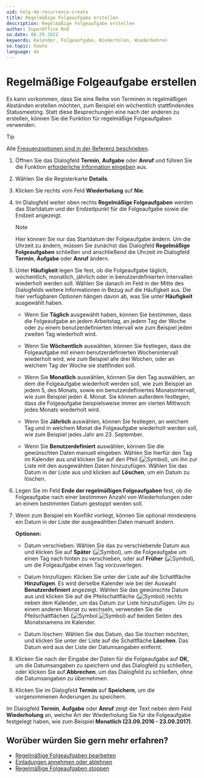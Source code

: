 ```yaml
---
uid: help-de-recurrence-create
title: Regelmäßige Folgeaufgabe erstellen
description: Regelmäßige Folgeaufgabe erstellen
author: SuperOffice RnD
so.date: 06.29.2022
keywords: Kalender, Folgeaufgabe, Wiederholen, Wiederkehren
so.topic: howto
language: de
---
```


# Regelmäßige Folgeaufgabe erstellen

Es kann vorkommen, dass Sie eine Reihe von Terminen in regelmäßigen Abständen erstellen möchten, zum Beispiel ein wöchentlich stattfindendes Statusmeeting. Statt diese Besprechungen eine nach der anderen zu erstellen, können Sie die Funktion für regelmäßige Folgeaufgaben verwenden.

> [!TIP]
> Alle [Frequenzoptionen sind in der Referenz beschrieben][4].

1. Öffnen Sie das Dialogfeld **Termin**, **Aufgabe** oder **Anruf** und führen Sie die Funktion [erforderliche Information eingeben][5] aus.

2. Wählen Sie die Registerkarte **Details**.

3. Klicken Sie rechts vom Feld **Wiederholung** auf **Nie**.

4. Im Dialogfeld weiter oben rechts **Regelmäßige Folgeaufgaben** werden das Startdatum und der Endzeitpunkt für die Folgeaufgabe sowie die Endzeit angezeigt.

    > [!NOTE]
    > Hier können Sie nur das Startdatum der Folgeaufgabe ändern. Um die Uhrzeit zu ändern, müssen Sie zunächst das Dialogfeld **Regelmäßige Folgeaufgaben** schließen und anschließend die Uhrzeit im Dialogfeld **Termin**, **Aufgabe** oder **Anruf** ändern.

5. Unter **Häufigkeit** legen Sie fest, ob die Folgeaufgabe täglich, wöchentlich, monatlich, jährlich oder in benutzerdefinierten Intervallen wiederholt werden soll. Wählen Sie danach im Feld in der Mitte des Dialogfelds weitere Informationen in Bezug auf die Häufigkeit aus. Die hier verfügbaren Optionen hängen davon ab, was Sie unter **Häufigkeit** ausgewählt haben.
    * Wenn Sie **Täglich** ausgewählt haben, können Sie bestimmen, dass die Folgeaufgabe an jedem Arbeitstag, an jedem Tag der Woche oder zu einem benutzerdefinierten Intervall wie zum Beispiel jeden zweiten Tag wiederholt wird.

    * Wenn Sie **Wöchentlich** auswählen, können Sie festlegen, dass die Folgeaufgabe mit einem benutzerdefinierten Wochenintervall wiederholt wird, wie zum Beispiel alle drei Wochen, oder an welchem Tag der Woche sie stattfinden soll.

    * Wenn Sie **Monatlich** auswählen, können Sie den Tag auswählen, an dem die Folgeaufgabe wiederholt werden soll, wie zum Beispiel an jedem 5, des Monats, sowie ein benutzerdefiniertes Monatsintervall, wie zum Beispiel jeden 4\. Monat. Sie können außerdem festlegen, dass die Folgeaufgabe beispielsweise immer am vierten Mittwoch jedes Monats wiederholt wird.

    * Wenn Sie **Jährlich** auswählen, können Sie festlegen, an welchem Tag und in welchem Monat die Folgeaufgabe wiederholt werden soll, wie zum Beispiel jedes Jahr am 23. September.

    * Wenn Sie **Benutzerdefiniert** auswählen, können Sie die gewünschten Daten manuell eingeben. Wählen Sie hierfür den Tag im Kalender aus und klicken Sie auf den Pfeil (![Symbol][img2]), um ihn zur Liste mit den ausgewählten Daten hinzuzufügen. Wählen Sie das Datum in der Liste aus und klicken auf **Löschen**, um ein Datum zu löschen.

6. Legen Sie im Feld **Ende der regelmäßigen Folgeaufgaben** fest, ob die Folgeaufgabe nach einer bestimmen Anzahl von Wiederholungen oder an einem bestimmten Datum gestoppt werden soll.

7. Wenn zum Beispiel ein Konflikt vorliegt, können Sie optional mindestens ein Datum in der Liste der ausgewählten Daten manuell ändern.

    **Optionen:**

    * Datum verschieben: Wählen Sie das zu verschiebende Datum aus und klicken Sie auf **Später** (![Symbol][img3]), um die Folgeaufgabe um einen Tag nach hinten zu verschieben, oder auf **Früher** (![Symbol][img4]), um die Folgeaufgabe einen Tag vorzuverlegen.

    * Datum hinzufügen: Klicken Sie unter der Liste auf die Schaltfläche **Hinzufügen**. Es wird derselbe Kalender wie bei der Auswahl **Benutzerdefiniert** angezeigt. Wählen Sie das gewünschte Datum aus und klicken Sie auf die Pfeilschaltfläche (![Symbol][img2]) rechts neben dem Kalender, um das Datum zur Liste hinzuzufügen. Um zu einem anderen Monat zu wechseln, verwenden Sie die Pfeilschaltflächen (![Symbol][img5] ![Symbol][img6]) auf beiden Seiten des Monatsnamens im Kalender.

    * Datum löschen: Wählen Sie das Datum, das Sie löschen möchten, und klicken Sie unter der Liste auf die Schaltfläche **Löschen**. Das Datum wird aus der Liste der Datumsangaben entfernt.

8. Klicken Sie nach der Eingabe der Daten für die Folgeaufgabe auf **OK**, um die Datumsangaben zu speichern und das Dialogfeld zu schließen, oder klicken Sie auf **Abbrechen**, um das Dialogfeld zu schließen, ohne die Datumsangaben zu übernehmen.

9. Klicken Sie im Dialogfeld **Termin** auf **Speichern**, um die vorgenommenen Änderungen zu speichern.

Im Dialogfeld **Termin**, **Aufgabe** oder **Anruf** zeigt der Text neben dem Feld **Wiederholung** an, welche Art der Wiederholung Sie für die Folgeaufgabe festgelegt haben, wie zum Beispiel **Monatlich (23.09.2016 - 23.09.2017)**.

## Worüber würden Sie gern mehr erfahren?

* [Regelmäßige Folgeaufgaben bearbeiten][1]
* [Einladungen annehmen oder ablehnen][2]
* [Regelmäßige Folgeaufgaben stoppen][3]

<!-- Referenced links -->
[1]: ../edit-follow-up.md#repeat
[2]: ../invitation/accept-decline.md
[3]: stop.md
[4]: index.md
[5]: ../screen/dialog-for-followups.md

<!-- Referenced images -->
[img2]: ../../../../media/icons/arrow-right.png
[img3]: ../../../../media/icons/arrow-down.png
[img4]: ../../../../media/icons/arrow-up.png
[img5]: ../../../../media/icons/arrow-left.png
[img6]: ../../../../media/icons/arrow-right.png
